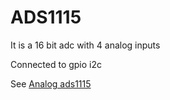 # ADS1115

It is a 16 bit adc with 4 analog inputs

Connected to gpio i2c

See [Analog ads1115](/analog-ads1115.md)

